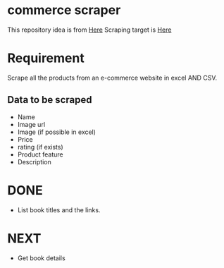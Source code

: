 # commerce scraper
This repository idea is from [Here](https://www.freelancer.com/projects/python/commerce-product-scraper-with-details/)
Scraping target is [Here](https://www.oreilly.co.jp/catalog/)
# Requirement
Scrape all the products from an e-commerce website in excel AND CSV.

## Data to be scraped
- Name
- Image url
- Image (if possible in excel)
- Price
- rating (if exists)
- Product feature
- Description

# DONE
- List book titles and the links.

# NEXT
- Get book details 